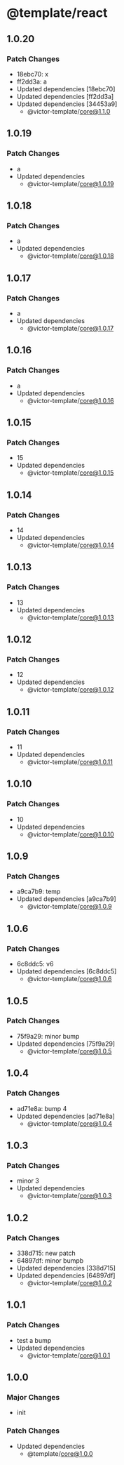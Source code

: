 # @template/react

## 1.0.20

### Patch Changes

- 18ebc70: x
- ff2dd3a: a
- Updated dependencies [18ebc70]
- Updated dependencies [ff2dd3a]
- Updated dependencies [34453a9]
  - @victor-template/core@1.1.0

## 1.0.19

### Patch Changes

- a
- Updated dependencies
  - @victor-template/core@1.0.19

## 1.0.18

### Patch Changes

- a
- Updated dependencies
  - @victor-template/core@1.0.18

## 1.0.17

### Patch Changes

- a
- Updated dependencies
  - @victor-template/core@1.0.17

## 1.0.16

### Patch Changes

- a
- Updated dependencies
  - @victor-template/core@1.0.16

## 1.0.15

### Patch Changes

- 15
- Updated dependencies
  - @victor-template/core@1.0.15

## 1.0.14

### Patch Changes

- 14
- Updated dependencies
  - @victor-template/core@1.0.14

## 1.0.13

### Patch Changes

- 13
- Updated dependencies
  - @victor-template/core@1.0.13

## 1.0.12

### Patch Changes

- 12
- Updated dependencies
  - @victor-template/core@1.0.12

## 1.0.11

### Patch Changes

- 11
- Updated dependencies
  - @victor-template/core@1.0.11

## 1.0.10

### Patch Changes

- 10
- Updated dependencies
  - @victor-template/core@1.0.10

## 1.0.9

### Patch Changes

- a9ca7b9: temp
- Updated dependencies [a9ca7b9]
  - @victor-template/core@1.0.9

## 1.0.6

### Patch Changes

- 6c8ddc5: v6
- Updated dependencies [6c8ddc5]
  - @victor-template/core@1.0.6

## 1.0.5

### Patch Changes

- 75f9a29: minor bump
- Updated dependencies [75f9a29]
  - @victor-template/core@1.0.5

## 1.0.4

### Patch Changes

- ad71e8a: bump 4
- Updated dependencies [ad71e8a]
  - @victor-template/core@1.0.4

## 1.0.3

### Patch Changes

- minor 3
- Updated dependencies
  - @victor-template/core@1.0.3

## 1.0.2

### Patch Changes

- 338d715: new patch
- 64897df: minor bumpb
- Updated dependencies [338d715]
- Updated dependencies [64897df]
  - @victor-template/core@1.0.2

## 1.0.1

### Patch Changes

- test a bump
- Updated dependencies
  - @victor-template/core@1.0.1

## 1.0.0

### Major Changes

- init

### Patch Changes

- Updated dependencies
  - @template/core@1.0.0
